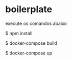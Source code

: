 # boilerplate
execute os comandos abaixo

$ npm install 
 
$ docker-compose build
 
$ docker-compose up

